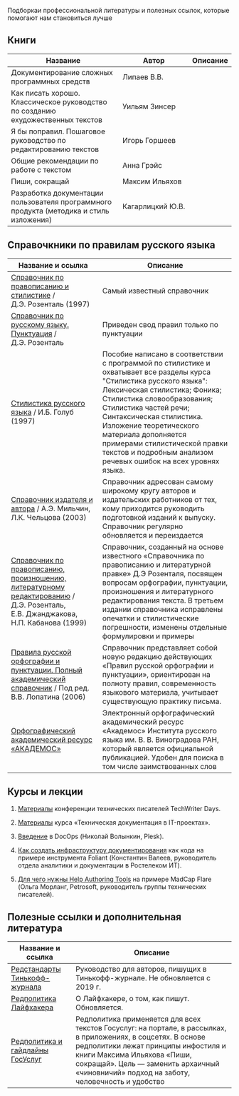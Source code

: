 Подборкаи профессиональной литературы и полезных ссылок, которые помогают нам становиться лучше

## Книги
|**Название**|**Автор**|**Описание**|
|-|-|-|
|Документирование сложных программных средств	|Липаев&nbsp;В.В.|| 
|Как писать хорошо. Классическое руководство по созданию ехудожественных текстов	| Уильям&nbsp;Зинсер||
| Я бы поправил. Пошаговое руководство по редактированию текстов|  Игорь&nbsp;Горшеев | |
| Общие рекомендации по работе с текстом	| Анна&nbsp;Грэйс ||
| Пиши, сокращай	|  Максим&nbsp;Ильяхов ||
| Разработка документации пользователя программного продукта (методика и стиль изложения)	|  Кагарлицкий&nbsp;Ю.В. | |

## Справочкники по правилам русского языка
|Название и ссылка|	Описание|
|-|-|
|[Справочник по правописанию и стилистике](http://www.rosental-book.ru/) / Д.Э.&nbsp;Розенталь (1997) | Самый известный справочник |
|[Справочник по русскому языку. Пунктуация](https://orfogrammka.ru/%D1%81%D0%BF%D1%80%D0%B0%D0%B2%D0%BE%D1%87%D0%BD%D0%B8%D0%BA/%D1%81%D0%BF%D1%80%D0%B0%D0%B2%D0%BE%D1%87%D0%BD%D0%B8%D0%BA_%D0%BF%D0%BE_%D1%80%D1%83%D1%81%D1%81%D0%BA%D0%BE%D0%BC%D1%83_%D1%8F%D0%B7%D1%8B%D0%BA%D1%83_%D0%BF%D1%83%D0%BD%D0%BA%D1%82%D1%83%D0%B0%D1%86%D0%B8%D1%8F_%D1%80%D0%BE%D0%B7%D0%B5%D0%BD%D1%82%D0%B0%D0%BB%D1%8C/)  / Д.Э.&nbsp;Розенталь| Приведен свод правил только по пунктуации |
|[Стилистика русского языка](https://orfogrammka.ru/%D1%81%D0%BF%D1%80%D0%B0%D0%B2%D0%BE%D1%87%D0%BD%D0%B8%D0%BA/%D1%81%D1%82%D0%B8%D0%BB%D0%B8%D1%81%D1%82%D0%B8%D0%BA%D0%B0_%D1%80%D1%83%D1%81%D1%81%D0%BA%D0%BE%D0%B3%D0%BE_%D1%8F%D0%B7%D1%8B%D0%BA%D0%B0_%D1%83%D1%87%D0%B5%D0%B1%D0%BD%D0%BE%D0%B5_%D0%BF%D0%BE%D1%81%D0%BE%D0%B1%D0%B8%D0%B5_%D0%B3%D0%BE%D0%BB%D1%83%D0%B1/)  / И.Б.&nbsp;Голуб (1997)| Пособие написано в соответствии с программой по стилистике и охватывает все разделы курса "Стилистика русского языка": Лексическая стилистика; Фоника; Стилистика словообразования; Стилистика частей речи; Синтаксическая стилистика. Изложение теоретического материала дополняется примерами стилистической правки текстов и подробным анализом речевых ошибок на всех уровнях языка. |
| [Справочник издателя и автора](https://orfogrammka.ru/%D1%81%D0%BF%D1%80%D0%B0%D0%B2%D0%BE%D1%87%D0%BD%D0%B8%D0%BA/%D1%81%D0%BF%D1%80%D0%B0%D0%B2%D0%BE%D1%87%D0%BD%D0%B8%D0%BA_%D0%B8%D0%B7%D0%B4%D0%B0%D1%82%D0%B5%D0%BB%D1%8F_%D0%B8_%D0%B0%D0%B2%D1%82%D0%BE%D1%80%D0%B0_%D0%BC%D0%B8%D0%BB%D1%8C%D1%87%D0%B8%D0%BD_%D1%87%D0%B5%D0%BB%D1%8C%D1%86%D0%BE%D0%B2%D0%B0/)  / А.Э.&nbsp;Мильчин, Л.К.&nbsp;Чельцова (2003)| Справочник адресован самому широкому кругу авторов и издательских работников от тех, кому приходится руководить подготовкой изданий к выпуску.  Справочник регулярно обновляется и переиздается |
| [Справочник по правописанию, произношению, литературному редактированию](https://orfogrammka.ru/%D1%81%D0%BF%D1%80%D0%B0%D0%B2%D0%BE%D1%87%D0%BD%D0%B8%D0%BA/%D1%81%D0%BF%D1%80%D0%B0%D0%B2%D0%BE%D1%87%D0%BD%D0%B8%D0%BA_%D0%BF%D0%BE_%D0%BF%D1%80%D0%B0%D0%B2%D0%BE%D0%BF%D0%B8%D1%81%D0%B0%D0%BD%D0%B8%D1%8E_%D0%BF%D1%80%D0%BE%D0%B8%D0%B7%D0%BD%D0%BE%D1%88%D0%B5%D0%BD%D0%B8%D1%8E_%D0%BB%D0%B8%D1%82%D0%B5%D1%80%D0%B0%D1%82%D1%83%D1%80%D0%BD%D0%BE%D0%BC%D1%83_%D1%80%D0%B5%D0%B4%D0%B0%D0%BA%D1%82%D0%B8%D1%80%D0%BE%D0%B2%D0%B0%D0%BD%D0%B8%D1%8E_%D1%80%D0%BE%D0%B7%D0%B5%D0%BD%D1%82%D0%B0%D0%BB%D1%8C_%D0%B4%D0%B0%D0%BD%D0%B4%D0%B6%D0%B0%D0%BA%D0%BE%D0%B2%D0%B0_%D0%BA%D0%B0%D0%B1%D0%B0%D0%BD%D0%BE%D0%B2%D0%B0/) / Д.Э.&nbsp;Розенталь, Е.В.&nbsp;Джанджакова, Н.П.&nbsp;Кабанова (1999) | Справочник, созданный на основе известного «Справочника по правописанию и литературной правке» Д.Э Розенталя, посвящен вопросам орфографии, пунктуации, произношения и литературного редактирования текста. В третьем издании справочника исправлены опечатки и стилистические погрешности, изменены отдельные формулировки и примеры 
| [Правила русской орфографии и пунктуации. Полный академический справочник](https://orfogrammka.ru/%D1%81%D0%BF%D1%80%D0%B0%D0%B2%D0%BE%D1%87%D0%BD%D0%B8%D0%BA/%D0%BF%D1%80%D0%B0%D0%B2%D0%B8%D0%BB%D0%B0_%D1%80%D1%83%D1%81%D1%81%D0%BA%D0%BE%D0%B9_%D0%BE%D1%80%D1%84%D0%BE%D0%B3%D1%80%D0%B0%D1%84%D0%B8%D0%B8_%D0%B8_%D0%BF%D1%83%D0%BD%D0%BA%D1%82%D1%83%D0%B0%D1%86%D0%B8%D0%B8_%D0%BB%D0%BE%D0%BF%D0%B0%D1%82%D0%B8%D0%BD/) / Под&nbsp;ред. В.В.&nbsp;Лопатина (2006) | Справочник представляет собой новую редакцию действующих «Правил русской орфографии и пунктуации», ориентирован на полноту правил, современность языкового материала, учитывает существующую практику письма. |
| [Орфографический академический ресурс «АКАДЕМОС»](https://orfo.ruslang.ru/search/word) | Электронный орфографический академический ресурс «Академос» Института русского языка им. В. В. Виноградова РАН, который является официальной публикацией. Удобен для поиска в том числе заимствованных слов |



## Курсы и лекции

1. [Материалы](https://vk.com/techwriterdays) конференции технических писателей TechWriter Days.

2. [Материалы](http://documentat.io/to/courses/open-course) курса «Техническая документация в IT-проектах».

3. [Введение](https://youtu.be/1CuMeMYwtbg) в DocOps (Николай Волынкин, Plesk).

4. [Как создать инфраструктуру документирования](https://youtu.be/6CKVodl2YcA) как кода на примере инструмента Foliant (Константин Валеев, руководитель отдела аналитики и документации в Ростелеком ИТ).

5. [Для чего нужны Help Authoring Tools](https://youtu.be/6fAQ1HC5fqI) на примере MadCap Flare (Ольга Морланг, Petrosoft, руководитель группы технических писателей).  

## Полезные ссылки и дополнительная литература
|Название и ссылка|	Описание|
|-|-|
|[Редстандарты Тинькофф-журнала](https://docs.google.com/document/d/14XdGIjVJLM_FsjHzyh5ca8PkffngykzXd2bLPHzA2ME/edit#)|Руководство для авторов, пишущих в Тинькофф-журнале. Не обновляется с 2019 г. |
|[Редполитика Лайфхакера](https://docs.google.com/document/d/1LNaInpbYEwwCqnfZG8iw49BHsGkzOLXCmtbK5pxN_I0/edit#heading=h.wse15pe4obb4)|О Лайфхакере, о том, как пишут. Обновляется.|
|[Редполитика и гайдлайны ГосУслуг](https://guides.gosuslugi.ru/)|Редполитика применяется для всех текстов Госуслуг: на портале, в рассылках, в приложениях, в соцсетях. В основе редполитики лежат принципы инфостиля и книги Максима Ильяхова «Пиши, сокращай». Цель — заменить архаичный «чиновничий» подход на заботу, человечность и удобство |